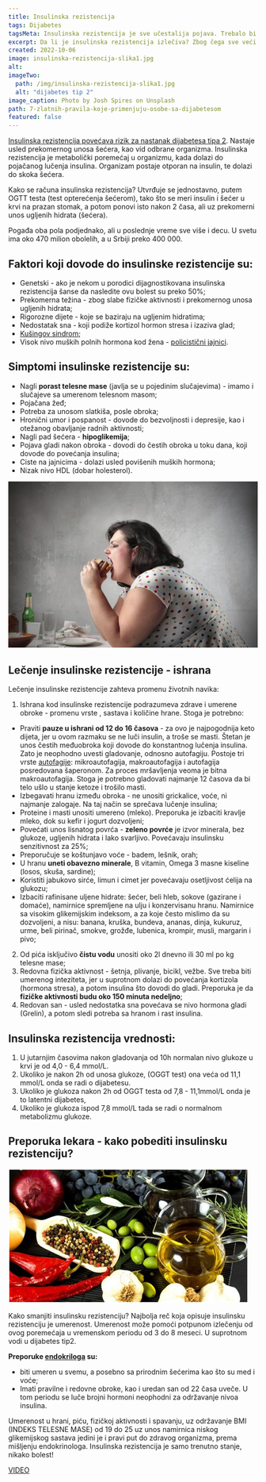 ```yaml
---
title: Insulinska rezistencija
tags: Dijabetes
tagsMeta: Insulinska rezistencija je sve učestalija pojava. Trebalo bi da upoznamo taj poremećaj da bismo asprečili da se razvije u dijabetes.
excerpt: Da li je insulinska rezistencija izlečiva? Zbog čega sve veći broj populacije oboljeva od ove nevidljive bolesti?
created: 2022-10-06
image: insulinska-rezistencija-slika1.jpg
alt:
imageTwo:
  path: /img/insulinska-rezistencija-slika1.jpg
  alt: "dijabetes tip 2"
image_caption: Photo by Josh Spires on Unsplash
path: 7-zlatnih-pravila-koje-primenjuju-osobe-sa-dijabetesom
featured: false
---
```


[Insulinska rezistencija povećava rizik za nastanak dijabetesa tipa 2](https://www.stetoskop.info/hormonski-poremecaji-i-poremecaji-metabolizma/insulinska-rezistencija). Nastaje usled prekomernog unosa šećera, kao vid odbrane organizma. Insulinska rezistencija je metabolički poremećaj u organizmu, kada dolazi do pojačanog lučenja insulina. Organizam postaje otporan na insulin, te dolazi do skoka šećera.

Kako se računa insulinska rezistencija? Utvrđuje se jednostavno, putem OGTT testa (test opterećenja šećerom), tako što se meri insulin i šećer u krvi na prazan stomak, a potom ponovi isto nakon 2 časa, ali uz prekomerni unos ugljenih hidrata (šećera).

Pogađa oba pola podjednako, ali u poslednje vreme sve više i decu. U svetu ima oko 470 milion obolelih, a u Srbiji preko 400 000.


## Faktori koji dovode do insulinske rezistencije su:
 
- Genetski - ako je nekom u porodici dijagnostikovana insulinska rezistencija šanse da nasledite ovu bolest su preko 50%;
- Prekomerna težina - zbog slabe fizičke aktivnosti i prekomernog unosa ugljenih hidrata;
- Rigorozne dijete - koje se baziraju na ugljenim hidratima;
- Nedostatak sna - koji podiže kortizol hormon stresa i izaziva glad;
- [Kušingov sindrom](https://www.stetoskop.info/hormonski-poremecaji-i-poremecaji-metabolizma/kusingov-sindrom-morbus-cushing);
- Visok nivo muških polnih hormona kod žena - [policistični jajnici](https://www.stetoskop.info/bolesti-i-stanja-kod-zena/policisticni-jajnici).

## Simptomi insulinske rezistencije su:

- Nagli **porast telesne mase** (javlja se u pojedinim slučajevima) - imamo i slučajeve sa umerenom telesnom masom;
- Pojačana žeđ;
- Potreba za unosom slatkiša, posle obroka;
- Hronični umor i pospanost - dovode do bezvoljnosti i depresije, kao i otežanog  obavljanje radnih aktivnosti;
- Nagli pad šećera - **hipoglikemija**;
- Pojava gladi nakon obroka - dovodi do čestih obroka u toku dana, koji dovode do povećanja insulina;
- Ciste na jajnicima - dolazi usled povišenih muških hormona;
- Nizak nivo HDL (dobar holesterol).


![insulinska rezistencija](./images/insulinska-rezistencija-slika2.jpg)


## Lečenje insulinske rezistencije - ishrana

Lečenje insulinske rezistencije zahteva promenu životnih navika:

1. Ishrana kod insulinske rezistencije podrazumeva zdrave i umerene obroke -  promenu vrste , sastava i količine hrane. Stoga je potrebno:
- Praviti **pauze u ishrani od 12 do 16 časova** - za ovo je najpogodnija keto dijeta, jer u ovom razmaku se ne luči insulin, a troše se masti. Štetan je unos čestih međuobroka koji dovode do konstantnog lučenja insulina. Zato je neophodno uvesti gladovanje, odnosno autofagiju. Postoje tri vrste [autofagije](https://www.imlek.rs/blog/autofagija-sta-je-autofagija): mikroautofagija, makroautofagija i autofagija posredovana šaperonom. Za proces mršavljenja veoma je bitna makroautofagija. Stoga je potrebno gladovati najmanje 12 časova da bi telo ušlo u stanje ketoze i trošilo masti.
- Izbegavati hranu  između obroka - ne unositi grickalice, voće, ni najmanje zalogaje. Na taj način se sprečava lučenje insulina;
- Proteine i masti unositi umereno (mleko). Preporuka je izbaciti kravlje mleko, dok su kefir i jogurt dozvoljeni;
- Povećati unos lisnatog povrća - **zeleno povrće** je izvor minerala, bez glukoze, ugljenih hidrata i lako svarljivo. Povećavaju insulinsku senzitivnost za 25%;
- Preporučuje se koštunjavo voće - badem, lešnik, orah;
- U hranu **uneti obavezno minerale**, B vitamin, Omega 3 masne kiseline (losos, skuša, sardine);
- Koristiti jabukovo sirće, limun i cimet jer povećavaju osetljivost ćelija na glukozu;
- Izbaciti rafinisane uljene hidrate: šećer, beli hleb, sokove (gazirane i domaće), namirnice spremljene na ulju i konzervisanu hranu. Namirnice sa visokim glikemijskim indeksom, a za koje često mislimo da su dozvoljeni, a nisu: banana, kruška, bundeva, ananas, dinja, kukuruz, urme, beli pirinač, smokve, grožđe, lubenica, krompir, musli, margarin i pivo;
2. Od pića isključivo **čistu vodu** unositi oko 2l dnevno ili 30 ml po kg telesne mase; 
3. Redovna fizička aktivnost - šetnja, plivanje, bicikl, vežbe. Sve treba biti umerenog inteziteta, jer u suprotnom dolazi do povećanja kortizola (hormona stresa), a potom insulina što dovodi do gladi. Preporuka je da **fizičke aktivnosti budu oko 150 minuta nedeljno**;
4. Redovan san - usled nedostatka sna povećava se nivo hormona gladi (Grelin), a potom sledi potreba sa hranom i rast insulina.


## Insulinska rezistencija vrednosti:
 
1. U jutarnjim časovima nakon gladovanja od 10h normalan nivo glukoze u krvi je od 4,0 - 6,4 mmol/L.
2. Ukoliko je  nakon 2h  od unosa glukoze, (OGGT test) ona veća od 11,1 mmol/L onda se radi o dijabetesu.
3. Ukoliko je glukoza nakon 2h od OGGT testa od 7,8 - 11,1mmol/L onda je to latentni dijabetes,
4. Ukoliko je glukoza ispod 7,8 mmol/L tada se radi o normalnom metabolizmu glukoze.

 
## Preporuka lekara - kako pobediti insulinsku rezistenciju?


![insulinska rezistencija ishrana](./images/insulinska-rezistencija-slika3.jpg)



Kako smanjiti insulinsku rezistenciju? Najbolja reč koja opisuje insulinsku rezistenciju je umerenost. Umerenost može pomoći potpunom izlečenju od ovog poremećaja u vremenskom periodu od 3 do 8 meseci. U suprotnom vodi u dijabetes tip2. 

**Preporuke [endokriloga](https://www.rts.rs/page/stories/sr/story/125/drustvo/2694222/insulinska-rezistencija--poremecaj-koji-preti-dijabetesom.html) su:**


- biti umeren u svemu, a posebno sa prirodnim šećerima kao što su  med i voće;
- Imati pravilne i redovne obroke, kao i uredan san od 22 časa uveče. U tom periodu se luče brojni hormoni neophodni za održavanje nivoa insulina.

Umerenost u hrani, piću, fizičkoj aktivnosti i spavanju, uz održavanje BMI (INDEKS TELESNE MASE) od 19 do 25 uz unos namirnica niskog glikemijskog sastava jedini je i pravi put do zdravog organizma, prema  mišljenju endokrinologa. Insulinska rezistencija je samo trenutno stanje, nikako bolest!


[VIDEO](https://www.youtube.com/watch?v=mSyZ1mgBMfw)





